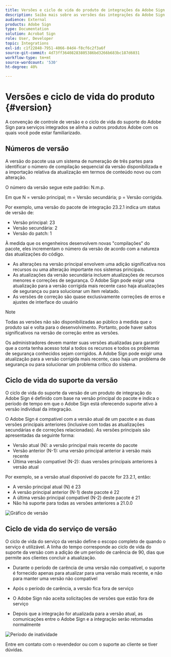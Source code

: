 ```yaml
---
title: Versões e ciclo de vida do produto de integrações da Adobe Sign
description: Saiba mais sobre as versões das integrações da Adobe Sign e o ciclo de vida do suporte
audience: External
products: Adobe Sign
type: Documentation
solution: Acrobat Sign
role: User, Developer
topic: Integrations
exl-id: c1f22848-7951-4066-84d4-f8cf6c2f3a6f
source-git-commit: 4d73ff36408283805386bd3266b683bc187d6031
workflow-type: tm+mt
source-wordcount: '530'
ht-degree: 40%

---
```


# Versões e ciclo de vida do produto {#version}

A convenção de controle de versão e o ciclo de vida do suporte do Adobe Sign para serviços integrados se alinha a outros produtos Adobe com os quais você pode estar familiarizado.

## Números de versão

A versão do pacote usa um sistema de numeração de três partes para identificar o número de compilação sequencial da versão disponibilizada e a importação relativa da atualização em termos de conteúdo novo ou com alteração.

O número da versão segue este padrão: N.m.p.

Em que N = versão principal; m = Versão secundária; p = Versão corrigida.

Por exemplo, uma versão do pacote de integração 23.2.1 indica um status de versão de:

* Versão principal: 23
* Versão secundária: 2
* Versão do patch: 1

À medida que os engenheiros desenvolvem novas &quot;compilações&quot; do pacote, eles incrementam o número da versão de acordo com a natureza das atualizações do código.

* As alterações na versão principal envolvem uma adição significativa nos recursos ou uma alteração importante nos sistemas principais.
* As atualizações da versão secundária incluem atualizações de recursos menores e correções de segurança. O Adobe Sign pode exigir uma atualização para a versão corrigida mais recente caso haja atualizações de segurança ou para solucionar um item relatado.
* As versões de correção são quase exclusivamente correções de erros e ajustes de interface do usuário

>[!NOTE]
>
>Todas as versões não são disponibilizadas ao público à medida que o produto sai e volta para o desenvolvimento. Portanto, pode haver saltos significativos na versão de correção entre as versões.

Os administradores devem manter suas versões atualizadas para garantir que a conta tenha acesso total a todos os recursos e todos os problemas de segurança conhecidos sejam corrigidos. A Adobe Sign pode exigir uma atualização para a versão corrigida mais recente, caso haja um problema de segurança ou para solucionar um problema crítico do sistema.

## Ciclo de vida do suporte da versão

O ciclo de vida do suporte da versão de um produto de integração do Adobe Sign é definido com base na versão principal do pacote e indica o período de tempo em que o Adobe Sign está oferecendo suporte ativo à versão individual da integração.

O Adobe Sign é compatível com a versão atual de um pacote e as duas versões principais anteriores (inclusive com todas as atualizações secundárias e de correções relacionadas). As versões principais são apresentadas da seguinte forma:

* Versão atual (N): a versão principal mais recente do pacote
* Versão anterior (N-1): uma versão principal anterior à versão mais recente
* Última versão compatível (N-2): duas versões principais anteriores à versão atual

Por exemplo, se a versão atual disponível do pacote for 23.2.1, então:

* A versão principal atual (N) é 23
* A versão principal anterior (N-1) deste pacote é 22
* A última versão principal compatível (N-2) deste pacote é 21
* Não há suporte para todas as versões anteriores a 21.0.0

![Gráfico de versão](images/version_chart.png)

## Ciclo de vida do serviço de versão

O ciclo de vida do serviço da versão define o escopo completo de quando o serviço é utilizável. A linha do tempo corresponde ao ciclo de vida do suporte da versão com a adição de um período de carência de 90, dias que permite aos clientes concluir a atualização.

* Durante o período de carência de uma versão não compatível, o suporte é fornecido apenas para atualizar para uma versão mais recente, e não para manter uma versão não compatível
* Após o período de carência, a versão fica fora de serviço

* O Adobe Sign não aceita solicitações de versões que estão fora de serviço
* Depois que a integração for atualizada para a versão atual, as comunicações entre o Adobe Sign e a integração serão retomadas normalmente

![Período de inatividade](images/shutdown_period.png)

Entre em contato com o revendedor ou com o suporte ao cliente se tiver dúvidas.
